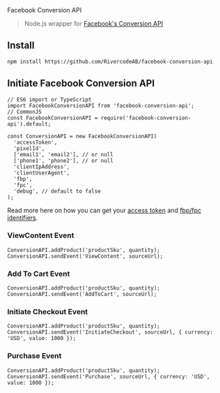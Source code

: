 Facebook Conversion API

> Node.js wrapper for [Facebook's Conversion API](https://developers.facebook.com/docs/marketing-api/conversions-api/)

## Install

```bash
npm install https://github.com/RivercodeAB/facebook-conversion-api
```

## Initiate Facebook Conversion API
```node
// ES6 import or TypeScript
import FacebookConversionAPI from 'facebook-conversion-api';
// CommonJS
const FacebookConversionAPI = require('facebook-conversion-api').default;

const ConversionAPI = new FacebookConversionAPI(
  'accessToken',
  'pixelId',
  ['email1', 'email2'], // or null
  ['phone1', 'phone2'], // or null
  'clientIpAddress',
  'clientUserAgent',
  'fbp',
  'fpc',
  'debug', // default to false
);
```

Read more here on how you can get your [access token](https://developers.facebook.com/docs/marketing-api/conversions-api/get-started/#access-token) and [fbp/fpc identifiers](https://developers.facebook.com/docs/marketing-api/conversions-api/parameters/fbp-and-fbc/).

### ViewContent Event
```node
ConversionAPI.addProduct('productSku', quantity);
ConversionAPI.sendEvent('ViewContent', sourceUrl);
```

### Add To Cart Event
```node
ConversionAPI.addProduct('productSku', quantity);
ConversionAPI.sendEvent('AddToCart', sourceUrl);
```

### Initiate Checkout Event
```node
ConversionAPI.addProduct('productSku', quantity);
ConversionAPI.sendEvent('InitiateCheckout', sourceUrl, { currency: 'USD', value: 1000 });
```

### Purchase Event
```node
ConversionAPI.addProduct('productSku', quantity);
ConversionAPI.sendEvent('Purchase', sourceUrl, { currency: 'USD', value: 1000 });
```
